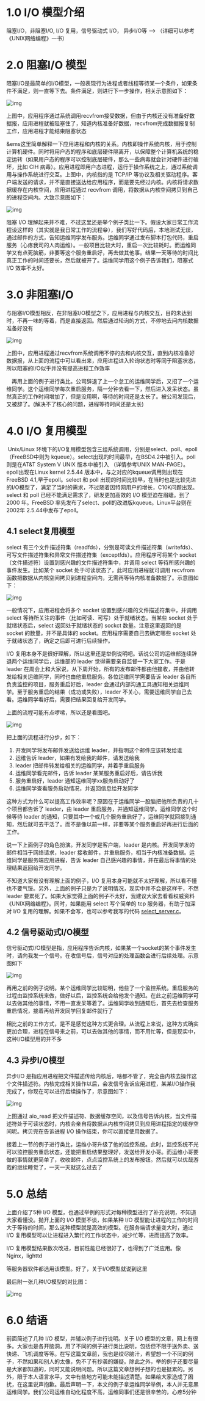 # 1.0 I/O 模型介绍

阻塞I/O，非阻塞I/O, I/O 复用，信号驱动式 I/O， 异步I/O等 --> （详细可以参考《UNIX网络编程》一书）

# 2.0 阻塞I/O 模型

阻塞I/O是最简单的I/O模型，一般表现行为进程或者线程等待某一个条件，如果条件不满足，则一直等下去。条件满足，则进行下一步操作，相关示意图如下：

![img](/Users/wjay/devTools/Git_Repository/Java-NoteBook-Tools/JavaSE/阻塞I:O模型.png)

上图中，应用程序通过系统调用recvfrom接受数据，但由于内核还没有准备好数据报，应用进程就被阻塞住了，知道内核准备好数据，recvfrom完成数据报复制工作，应用进程才能结束阻塞状态

&ems这里简单解释一下应用进程和内核的关系。内核即操作系统内核，用于控制计算机硬件。同时将用户态的程序和底层硬件隔离开，以保障整个计算机系统的稳定运转（如果用户态的程序可以控制底层硬件，那么一些病毒就会针对硬件进行破坏，比如 CIH 病毒）。应用进程即用户态进程，运行于操作系统之上，通过系统调用与操作系统进行交互。上图中，内核指的是 TCP/IP 等协议及相关驱动程序。客户端发送的请求，并不是直接送达给应用程序，而是要先经过内核。内核将请求数据缓存在内核空间，应用进程通过 recvfrom 调用，将数据从内核空间拷贝到自己的进程空间内。大致示意图如下：

![img](https://blog-pictures.oss-cn-shanghai.aliyuncs.com/15180125151397.jpg)

阻塞 I/O 理解起来并不难，不过这里还是举个例子类比一下。假设大家日常工作流程设这样的（其实就是我日常工作的流程😁），我们写好代码后，本地测试无误，通过邮件的方式，告知运维同学发布服务。运维同学通过发布脚本打包代码，重启服务（心疼我司的人肉运维）。一般项目比较大时，重启一次比较耗时。而运维同学又有点死脑筋，非要等这个服务重启好，再去做其他事。结果一天等待的时间比真正工作的时间还要长，然后就被开了。运维同学用这个例子告诉我们，阻塞式 I/O 效率不太好。

# 3.0 非阻塞I/O

与阻塞I/O模型相反，在非阻塞I/O模型之下，应用进程与内核交互，目的未达到时，不再一味的等着，而是直接返回。然后通过轮询的方式，不停地去问内核数据准备好没有

![img](/Users/wjay/devTools/Git_Repository/Java-NoteBook-Tools/JavaSE/阻塞I:O模型图.png)

   上图中，应用进程通过recvfrom系统调用不停的去和内核交互，直到内核准备好数据报，从上面的流程中可以看出来，应用进程进入轮询状态时等同于阻塞状态，所以阻塞的I/O似乎并没有提高进程工作效率

&emsp;再用上面的例子进行类比。公司辞退了上一个怠工的运维同学后，又招了一个运维同学。这个运维同学每次重启服务，隔一分钟去看一下，然后进入发呆状态。虽然真正的工作时间增加了，但是没用啊，等待的时间还是太长了。被公司发现后，又被辞了。(解决不了核心的问题，进程等待时间还是太长)

# 4.0 I/O 复用模型

​        Unix/Linux 环境下的I/O复用模型包含三组系统调用，分别是select、poll、epoll（FreeBSD中则为 kqueue）。select出现的时间最早，在BSD4.2中被引入。poll则是在AT&T System V UNIX 版本中被引入 （详情参考UNIX MAN-PAGE）。epoll出现在Linux kernel 2.5.44 版本中，与之对应的kqueue调用则出现在FreeBSD 4.1,早于epoll。select 和 poll 出现的时间比较早，在当时也是比较先进的I/O模型了，满足了当时的需求，不过随着因特网用户的增长，C10K问题出现。select 和 poll 已经不能满足需求了，研发更加高效的 I/O 模型迫在眉睫。到了 2000 年。FreeBSD 率先发布了select、poll的改进版kqueue。Linux平台则在2002年 2.5.44中发布了epoll。

## 4.1 select复用模型

select 有三个文件描述符集（readfds），分别是可读文件描述符集（writefds）、可写文件描述符集和异常文件描述符集（exceptfds）。应用程序可将某个 socket （文件描述符）设置到感兴趣的文件描述符集中，并调用 select 等待所感兴趣的事件发生。比如某个 socket 处于可读状态了，此时应用进程就可调用 recvfrom 函数把数据从内核空间拷贝到进程空间内，无需再等待内核准备数据了。示意图如下：

![img](/Users/wjay/devTools/Git_Repository/Java-NoteBook-Tools/JavaSE/select复用模型.png)

一般情况下，应用进程会将多个 socket 设置到感兴趣的文件描述符集中，并调用 select 等待所关注的事件（比如可读、可写）处于就绪状态。当某些 socket 处于就绪状态后，select 返回处于就绪状态的 sockct 数量。注意这里返回的是 socket 的数量，并不是具体的 socket。应用程序需要自己去确定哪些 socket 处于就绪状态了，确定之后即可进行后续操作。

I/O 复用本身不是很好理解，所以这里还是举例说明吧。话说公司的运维部连续辞退两个运维同学后，运维部的 leader 觉得需要亲自监督一下大家工作。于是 leader 在周会上和大家说，从下周开始，所有的发布邮件都由他接收，并由他转发给相关运维同学，同时也由他重启服务。各位运维同学需要告诉 leader 各自所负责监控的项目，服务重启好后，leader 会通过内部沟通工具通知相关运维同学。至于服务重启的结果（成功或失败），leader 不关心，需要运维同学自己去看。运维同学看好后，需要把结果回复给开发同学。

上面的流程可能有点啰嗦，所以还是看图吧。

![img](/Users/wjay/devTools/Git_Repository/Java-NoteBook-Tools/JavaSE/select复用模型举例.png)

把上面的流程进行分步，如下：

1. 开发同学将发布邮件发送给运维 leader，并指明这个邮件应该转发给谁
2. 运维告诉 leader，如果有发给我的邮件，请发送给我
3. leader 把邮件转发给相关的运维同学，并着手重启服务
4. 运维同学看完邮件，告诉 leader 某某服务重启好后，请告诉我
5. 服务重启好，leader 通知运维同学xx服务启动好了
6. 运维同学查看服务启动情况，并返回信息给开发同学

这种方式为什么可以提高工作效率呢？原因在于运维同学一股脑把他所负责的几十个项目都告诉了 leader，由 leader 重启服务，并通知运维同学。运维同学这个时候等待 leader 的通知，只要其中一个或几个服务重启好了，运维同学就回接到通知，然后就可去干活了。而不是像以前一样，非要等某个服务重启好再进行后面的工作。

说一下上面例子的角色扮演。开发同学是客户端，leader 是内核。开发同学发的邮件相当于网络请求，leader 接收邮件，并重启服务，相当于内核准备数据。运维同学是服务端应用进程，告诉 leader 自己感兴趣的事情，并在最后将事情的处理结果返回给开发同学。

不知道大家有没有理解上面的例子，I/O 复用本身可能就不太好理解，所以看不懂也不要气馁。另外，上面的例子只是为了说明情况，现实中并不会是这样干，不然 leader 要累死了。如果大家觉得上面的例子不太好，我建议大家去看看权威资料《UNIX网络编程》。同时，如果能用 select 写个简单的 tcp 服务器，有助于加深对 I/O 复用的理解。如果不会写，也可以参考我写的代码 [select_server.c](https://github.com/coolblog-xyz/toyhttpd/blob/master/select_server.c)。

## 4.2 信号驱动式I/O模型

信号驱动式I/O模型是指，应用程序告诉内核，如果某一个socket的某个事件发生时，请向我发一个信号。在收信号后，信号对应的处理函数会进行后续处理。示意图如下

![img](/Users/wjay/devTools/Git_Repository/Java-NoteBook-Tools/JavaSE/信号驱动式模型图.png)

再用之前的例子说明。某个运维同学比较聪明，他些了一个监控系统。重启服务的过程由监控系统来做，做好以后，监控系统会给他发个通知。在此之前运维同学可以去做其他的事情，不用一直发呆等着了。运维同学收到通知后，首先去检查服务重启情况，接着再给开发同学回复邮件就行了

相比之前的工作方式，是不是感觉这种方式更合理。从流程上来说，这种方式确实更加合理，进程在信号来之前，可以去做其他的事情，而不用忙等，但是现实中，这种I/O模型用的并不多

## 4.3 异步I/O模型

异步I/O 是指应用进程把文件描述传给内核后，啥都不管了，完全由内核去操作这个文件描述符。内核完成相关操作以后，会发信号告诉应用进程，某某I/O操作我完成了，你现在可以进行后续操作了，示意图如下：

![img](/Users/wjay/devTools/Git_Repository/Java-NoteBook-Tools/JavaSE/异步I:O模型图.png)

上图通过 aio_read 把文件描述符、数据缓存空间，以及信号告诉内核，当文件描述符处于可读状态时，内核会亲自将数据从内核空间拷贝到应用进程指定的缓存空间呢。拷贝完在告诉进程 I/O 操作结束，你可以直接使用数据了。

接着上一节的例子进行类比，运维小哥升级了他的监控系统。此时，监控系统不光可以监控服务重启状态，还能把重启结果整理好，发送给开发小哥。而运维小哥要做的事情就更简单了，收收邮件，点点监控系统上的发布按钮。然后就可以优哉游哉的继续睡觉了，一天一天就这么过去了

# 5.0 总结

上面介绍了5种 I/O 模型，也通过举例的形式对每种模型进行了补充说明，不知道大家看懂没。抛开上面的 I/O 模型不谈，如果某种 I/O 模型能让进程的工作的时间大于等待的时间，那么这种模型就是高效的模型。在服务端请求量变大时，通过 I/O 复用模型可以让进程进入繁忙的工作状态中，减少忙等，进而提高了效率。

I/O 复用模型结果数次改进，目前性能已经很好了，也得到了广泛应用。像Nginx，lighttd

等服务器软件都选用该模型。好了，关于I/O模型就说到这里

最后附一张几种I/O模型的对比图：

![img](/Users/wjay/devTools/Git_Repository/Java-NoteBook-Tools/JavaSE/I:O模型对比图.png)

# 6.0 结语

前面简述了几种 I/O 模型，并辅以例子进行说明。关于 I/O 模型的文章，网上有很多。大家也是各开脑洞，用了不同的例子进行类比说明，包括但不限于送外卖、送快递、飞机调度等等。在写这篇文章前，我也是绞尽脑汁，希望想一个不同的例子，不然如果和别人的太像，免不了有抄袭的嫌疑。除此之外，举的例子还要尽量是大家都知道的，同时又能说明问题。所以这篇文章想例子想的也是挺累的。另外，限于本人语言水平，文中有些地方可能未能描述清楚。如果给大家造成了困扰，在这里说声抱歉。最后声明一下，本文的例子拿运维同学举例，本人并无意黑运维同学。我们公司运维自动化程度不高，运维同事们还是很辛苦的，心疼5分钟
